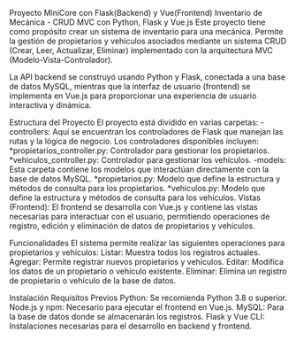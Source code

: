 Proyecto MiniCore con Flask(Backend) y Vue(Frontend)
Inventario de Mecánica - CRUD MVC con Python, Flask y Vue.js
Este proyecto tiene como propósito crear un sistema de inventario para una mecánica. Permite la gestión de propietarios y vehículos asociados mediante un sistema CRUD (Crear, Leer, Actualizar, Eliminar) implementado con la arquitectura MVC (Modelo-Vista-Controlador).

La API backend se construyó usando Python y Flask, conectada a una base de datos MySQL, mientras que la interfaz de usuario (frontend) se implementa en Vue.js para proporcionar una experiencia de usuario interactiva y dinámica.

Estructura del Proyecto
El proyecto está dividido en varias carpetas:
-controllers: Aquí se encuentran los controladores de Flask que manejan las rutas y la lógica de negocio. 
  Los controladores disponibles incluyen:
    *propietarios_controller.py: Controlador para gestionar los propietarios.
    *vehiculos_controller.py: Controlador para gestionar los vehículos.
-models: Esta carpeta contiene los modelos que interactúan directamente con la base de datos MySQL.
    *propietarios.py: Modelo que define la estructura y métodos de consulta para los propietarios.
    *vehiculos.py: Modelo que define la estructura y métodos de consulta para los vehículos.
Vistas (Frontend): El frontend se desarrolla con Vue.js y contiene las vistas necesarias para interactuar con el usuario, permitiendo operaciones de registro, edición y eliminación de datos de propietarios y vehículos.

Funcionalidades
El sistema permite realizar las siguientes operaciones para propietarios y vehículos:
Listar: Muestra todos los registros actuales.
Agregar: Permite registrar nuevos propietarios y vehículos.
Editar: Modifica los datos de un propietario o vehículo existente.
Eliminar: Elimina un registro de propietario o vehículo de la base de datos.

Instalación
Requisitos Previos
Python: Se recomienda Python 3.8 o superior.
Node.js y npm: Necesario para ejecutar el frontend en Vue.js.
MySQL: Para la base de datos donde se almacenarán los registros.
Flask y Vue CLI: Instalaciones necesarias para el desarrollo en backend y frontend.
